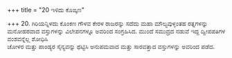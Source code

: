 +++
title = "20 ಇಳಿದು ಕೊಙ್ಕಣ"

+++
20. ಗಿರಿಯನ್ನಿಳದು ಕೊಂಕಣ ಗೌಳವ ಕೇರಳ ರಾಜರನ್ನು ಸದೆದು ಮಹಾ ಮೌಲ್ಯವುಳ್ಳಂತಹ ರತ್ನಗಳನ್ನು ಮನೋಹರವಾದ ವಸ್ತುಗಳನ್ನು ವಿಲೇಪನಗಳ್ನೂ ಅವರಿಂದ ಸಂಗ್ರಹಿಸಿದ. ಮುಂದೆ ಸಮುದ್ರದ ನಡುವೆ ಇದ್ದ ದ್ವೀಪಪತಿಗಳ ವಂಶವನ್ನೆಲ್ಲ ಶೋಧಿಸಿ   
ಚೋಳರ ಮತ್ತು ಪಾಂಡ್ಯರ ಸೈನ್ಯವನ್ನು ಥಟ್ಟಿಸಿ ಅನುಪಮವಾದ ಮತ್ತು ಸಾರವತ್ತಾದ ವಸ್ತುಗಳನ್ನು ಅವರಿಂದ ಪಡೆದ.